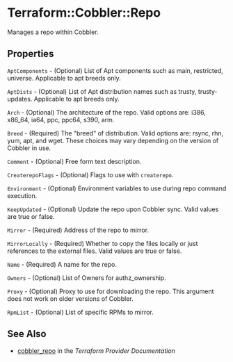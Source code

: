 # Terraform::Cobbler::Repo

Manages a repo within Cobbler.

## Properties

`AptComponents` - (Optional) List of Apt components such as main,
restricted, universe. Applicable to apt breeds only.

`AptDists` - (Optional) List of Apt distribution names such as trusty,
trusty-updates. Applicable to apt breeds only.

`Arch` - (Optional) The architecture of the repo. Valid options
are: i386, x86_64, ia64, ppc, ppc64, s390, arm.

`Breed` - (Required) The "breed" of distribution. Valid options
are: rsync, rhn, yum, apt, and wget. These choices may vary depending on the
version of Cobbler in use.

`Comment` - (Optional) Free form text description.

`CreaterepoFlags` - (Optional) Flags to use with `createrepo`.

`Environment` - (Optional) Environment variables to use during repo command
execution.

`KeepUpdated` - (Optional) Update the repo upon Cobbler sync. Valid values
are true or false.

`Mirror` - (Required) Address of the repo to mirror.

`MirrorLocally` - (Required) Whether to copy the files locally or just
references to the external files. Valid values are true or false.

`Name` - (Required) A name for the repo.

`Owners` - (Optional) List of Owners for authz_ownership.

`Proxy` - (Optional) Proxy to use for downloading the repo. This argument does
not work on older versions of Cobbler.

`RpmList` - (Optional) List of specific RPMs to mirror.


## See Also

* [cobbler_repo](https://www.terraform.io/docs/providers/cobbler/r/repo.html) in the _Terraform Provider Documentation_